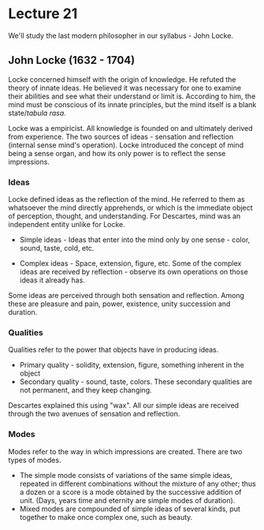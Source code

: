 # Lecture 21

We'll study the last modern philosopher in our syllabus - John Locke.

## John Locke (1632 - 1704)

Locke concerned himself with the origin of knowledge. He refuted the theory of innate ideas. He believed it was necessary for one to examine their abilities and see what their understand or limit is. According to him, the mind must be conscious of its innate principles, but the mind itself is a blank state/*tabula rasa*.  

Locke was a empiricist. All knowledge is founded on and ultimately derived from experience. The two sources of ideas - sensation and reflection (internal sense mind's operation). Locke introduced the concept of mind being a sense organ, and how its only power is to reflect the sense impressions.

### Ideas

Locke defined ideas as the reflection of the mind. He referred to them as whatsoever the mind directly apprehends, or which is the immediate object of perception, thought, and understanding. For Descartes, mind was an independent entity unlike for Locke.

- Simple ideas - Ideas that enter into the mind only by one sense - color, sound, taste, cold, etc.

- Complex ideas - Space, extension, figure, etc. Some of the complex ideas are received by reflection - observe its own operations on those ideas it already has.

Some ideas are perceived through both sensation and reflection. Among these are pleasure and pain, power, existence, unity succession and duration.

### Qualities

Qualities refer to the power that objects have in producing ideas. 

- Primary quality - solidity, extension, figure, something inherent in the object
- Secondary quality - sound, taste, colors. These secondary qualities are not permanent, and they keep changing.

Descartes explained this using "wax". All our simple ideas are received through the two avenues of sensation and reflection.

### Modes

Modes refer to the way in which impressions are created. There are two types of modes.

- The simple mode consists of variations of the same simple ideas, repeated in different combinations without the mixture of any other; thus a dozen or a score is a mode obtained by the successive addition of unit. (Days, years time and eternity are simple modes of duration).
- Mixed modes are compounded of simple ideas of several kinds, put together to make once complex one, such as beauty. 